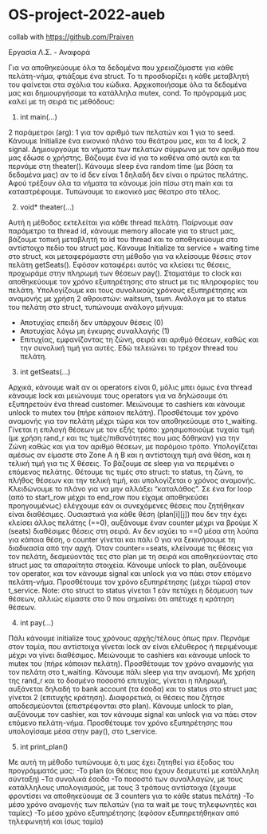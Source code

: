 # OS-project-2022-aueb
collab with https://github.com/Praiven 

Εργασία Λ.Σ. - Αναφορά

Για να αποθηκεύουμε όλα τα δεδομένα που χρειαζόμαστε για κάθε 
πελάτη-νήμα, φτιάξαμε ένα struct. Το τι προσδιορίζει η κάθε μεταβλητή 
του φαίνεται στα σχόλια του κώδικα.
Αρχικοποιήσαμε όλα τα δεδομένα μας και δημιουργήσαμε τα 
κατάλληλα mutex, cond. Το πρόγραμμά μας καλεί με τη 
σειρά τις μεθόδους:


1. int main(…)

2 παράμετροι (arg): 1 για τον αριθμό των πελατών και 1 για 
το seed. Κάνουμε Initialize ένα εικονικό πλάνο του θεάτρου 
μας, και τα 4 lock, 2 signal. Δημιουργούμε τα νήματα των 
πελατών σύμφωνα με τον αριθμό που μας έδωσε ο 
χρήστης. Βάζουμε ένα id για το καθένα από αυτά και τα 
περνάμε στη theater(). Κάνουμε sleep ένα random time (με 
βάση τα δεδομένα μας) αν το id δεν είναι 1 δηλαδή δεν είναι 
ο πρώτος πελάτης. Αφού τρέξουν όλα τα νήματα τα κάνουμε 
join πίσω στη main και τα καταστρέφουμε. Τυπώνουμε το 
εικονικό μας θέατρο στο τέλος.


2. void* theater(…)

Αυτή η μέθοδος εκτελείται για κάθε thread πελάτη. 
Παίρνουμε σαν παράμετρο τα thread id, κάνουμε memory
allocate για το struct μας, βάζουμε τοπική μεταβλητή το id
του thread και το αποθηκεύουμε στο αντίστοιχο πεδίο του 
struct μας. Κάνουμε Initialize τα service + waiting time στο 
struct, και μεταφερόμαστε στη μέθοδο για να κλείσουμε 
θέσεις στον πελάτη getSeats(). Εφόσον καταφέρει αυτός να 
κλείσει τις θέσεις, προχωράμε στην πληρωμή των θέσεων 
pay(). Σταματάμε το clock και αποθηκεύουμε τον χρόνο 
εξυπηρέτησης στο struct με τις πληροφορίες του πελάτη. 
Υπολογίζουμε και τους συνολικούς χρόνους εξυπηρέτησης 
και αναμονής με χρήση 2 αθροιστών: waitsum, tsum.
Ανάλογα με το status του πελάτη στο struct, τυπώνουμε 
ανάλογο μήνυμα:
- Αποτυχίας επειδή δεν υπάρχουν θέσεις (0)
- Αποτυχίας λόγω μη έγκυρης συναλλαγής (1) 
- Επιτυχίας, εμφανίζοντας τη ζώνη, σειρά και αριθμό 
θέσεων, καθώς και την συνολική τιμή για αυτές.
Εδώ τελειώνει το τρέχον thread του πελάτη.


3. int getSeats(…)

Αρχικά, κάνουμε wait αν οι operators είναι 0, μόλις μπει 
όμως ένα thread κάνουμε lock και μειώνουμε τους operators
για να δηλώσουμε ότι εξυπηρετούν ένα thread customer. 
Μειώνουμε το cashiers και κάνουμε unlock το mutex του 
(πήρε κάποιον πελάτη). Προσθέτουμε τον χρόνο αναμονής 
για τον πελάτη μέχρι τώρα και τον αποθηκεύουμε στο 
t_waiting.
Γίνεται η επιλογή θέσεων με τον εξής τρόπο: 
χρησιμοποιούμε τυχαία τιμή (με χρήση rand_r και τις 
τιμές/πιθανότητες που μας δόθηκαν) για την Ζώνη καθώς 
και για τον αριθμό θέσεων, με παρόμοιο τρόπο.
Υπολογίζεται αμέσως αν είμαστε στο Zone A ή B και η 
αντίστοιχη τιμή ανά θέση, και η τελική τιμή για τις Χ θέσεις.
Το βάζουμε σε sleep για να περιμένει ο επόμενος πελάτης.
Θέτουμε τις τιμές στο struct: το status, τη ζώνη, το πλήθος 
θέσεων και την τελική τιμή, και υπολογίζεται ο χρόνος 
αναμονής. Κλειδώνουμε το πλάνο για να μην αλλάξει 
“καταλάθος”.
Σε ένα for loop (από το start_row μέχρι το end_row που 
είχαμε αποθηκεύσει προηγουμένως) ελέγχουμε εάν οι 
συνεχόμενες θέσεις που ζητήθηκαν είναι διαθέσιμες. 
Ουσιαστικά για κάθε θέση (plan[i][j]) που δεν την έχει κλείσει 
άλλος πελάτης (==0), αυξάνουμε έναν counter μέχρι να 
βρούμε Χ (seats) διαθέσιμες θέσεις στη σειρά. Aν δεν ισχύει 
το ==0 μέσα στη λούπα για κάποια θέση, ο counter γίνεται 
και πάλι 0 για να ξεκινήσουμε τη διαδικασία από την αρχή. 
Όταν counter==seats, κλείνουμε τις θέσεις για τον πελάτη, 
δεσμεύοντάς τες στο plan με τη σειρά και αποθηκεύοντας 
στο struct μας τα απαραίτητα στοιχεία. Κάνουμε unlock το 
plan, αυξάνουμε τον operator, και τον κάνουμε signal και 
unlock για να πάει στον επόμενο πελάτη-νήμα.
Προσθέτουμε τον χρόνο εξυπηρέτησης (μέχρι τώρα) στον 
t_service.
Note: στο struct το status γίνεται 1 εάν πετύχει η δέσμευση των 
θέσεων, αλλιώς είμαστε στο 0 που σημαίνει ότι απέτυχε η κράτηση 
θέσεων.


4. int pay(…)

Πάλι κάνουμε initialize τους χρόνους αρχής/τέλους όπως
πριν. Περνάμε στον ταμία, που αντίστοιχα γίνεται lock αν 
είναι ελέυθερος ή περιμένουμε μέχρι να γίνει διαθέσιμος. 
Μειώνουμε το cashiers και κάνουμε unlock το mutex του 
(πήρε κάποιον πελάτη). Προσθέτουμε τον χρόνο αναμονής 
για τον πελάτη στο t_waiting. Κάνουμε πάλι sleep για την 
αναμονή. Με χρήση της rand_r και το δοσμένο ποσοστό 
επιτυχίας, γίνεται η πληρωμή, αυξάνεται δηλαδή το bank
account (τα έσοδα) και το status στο struct μας γίνεται 2 
(επιτυχής κράτηση). Διαφορετικά, οι θέσεις που ζήτησε 
αποδεσμεύονται (επιστρέφονται στο plan). Κάνουμε unlock
το plan, αυξάνουμε τον cashier, και τον κάνουμε signal και 
unlock για να πάει στον επόμενο πελάτη-νήμα.
Προσθέτουμε τον χρόνο εξυπηρέτησης που υπολογίσαμε 
μέσα στην pay(), στο t_service.


5. int print_plan()

Με αυτή τη μέθοδο τυπώνουμε ό,τι μας έχει ζητηθεί για 
έξοδος του προγράμματός μας:
-Το plan (οι θέσεις που έχουν δεσμευτεί με κατάλληλη 
σύνταξη)
-Τα συνολικά έσοδα
-Το ποσοστό των συναλλαγών, με τους κατάλληλους 
υπολογισμούς, με τους 3 τρόπους αντίστοιχα (έχουμε 
φροντίσει να αποθηκεύουμε σε 3 counters για το κάθε status
πελάτη)
-Το μέσο χρόνο αναμονής των πελατών (για τα wait με τους 
τηλεφωνητές και ταμίες)
-Το μέσο χρόνο εξυπηρέτησης (εφόσον εξυπηρετήθηκαν 
από τηλεφωνητή και ίσως ταμία)
